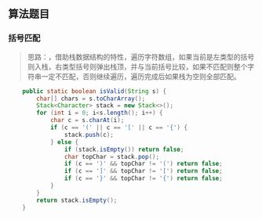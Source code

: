 ## 算法题目

### 括号匹配

> 思路：，借助栈数据结构的特性，遍历字符数组，如果当前是左类型的括号则入栈，右类型括号则弹出栈顶，并与当前括号比较，如果不匹配则整个字符串一定不匹配，否则继续遍历，遍历完成后如果栈为空则全部匹配。

```java
    public static boolean isValid(String s) {
        char[] chars = s.toCharArray();
        Stack<Character> stack = new Stack<>();
        for (int i = 0; i<s.length(); i++) {
            char c = s.charAt(i);
            if (c == '(' || c == '[' || c == '{') {
                stack.push(c);
            } else {
                if (stack.isEmpty()) return false;
                char topChar = stack.pop();
                if (c == ')' && topChar != '(') return false;
                if (c == ']' && topChar != '[') return false;
                if (c == '}' && topChar != '{') return false;
            }
        }
        return stack.isEmpty();
    }
```

